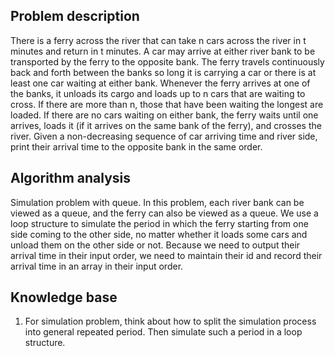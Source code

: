 ## Problem description

There is a ferry across the river that can take n cars across the river in t minutes and return in t minutes. A car may arrive at either river bank to be transported by the ferry to the opposite bank. The ferry travels continuously back and forth between the banks so long it is carrying a car or there is at least one car waiting at either bank. Whenever the ferry arrives at one of the banks, it unloads its cargo and loads up to n cars that are waiting to cross. If there are more than n, those that have been waiting the longest are loaded. If there are no cars waiting on either bank, the ferry waits until one arrives, loads it (if it arrives on the same bank of the ferry), and crosses the river.
Given a non-decreasing sequence of car arriving time and river side, print their arrival time to the opposite bank in the same order.

## Algorithm analysis

Simulation problem with queue.
In this problem, each river bank can be viewed as a queue, and the ferry can also be viewed as a queue.
We use a loop structure to simulate the period in which the ferry starting from one side coming to the other side, no matter whether it loads some cars and unload them on the other side or not.
Because we need to output their arrival time in their input order, we need to maintain their id and record their arrival time in an array in their input order.

## Knowledge base

1. For simulation problem, think about how to split the simulation process into general repeated period. Then simulate such a period in a loop structure.